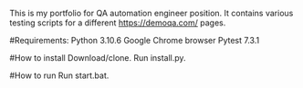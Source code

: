 This is my portfolio for QA automation engineer position. It contains various testing scripts for a different https://demoqa.com/ pages. 

#Requirements:
Python 3.10.6
Google Chrome browser
Pytest 7.3.1

#How to install
Download/clone. Run install.py. 

#How to run
Run start.bat.